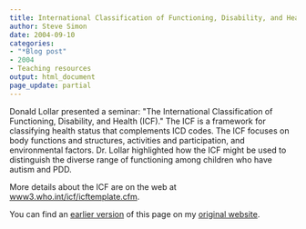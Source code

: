 ```yaml
---
title: International Classification of Functioning, Disability, and Health
author: Steve Simon
date: 2004-09-10
categories:
- "*Blog post"
- 2004
- Teaching resources
output: html_document
page_update: partial
---
```

Donald Lollar presented a seminar: "The International Classification of
Functioning, Disability, and Health (ICF)." The ICF is a framework for
classifying health status that complements ICD codes. The ICF focuses on
body functions and structures, activities and participation, and
environmental factors. Dr. Lollar highlighted how the ICF might be used
to distinguish the diverse range of functioning among children who have
autism and PDD.

More details about the ICF are on the web at
[www3.who.int/icf/icftemplate.cfm](http://www3.who.int/icf/icftemplate.cfm).

You can find an [earlier version](http://www.pmean.com/04/icf.html) of this page on my [original website](http://www.pmean.com/original_site.html).

